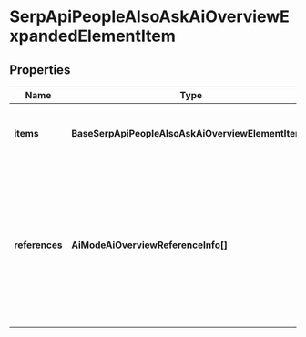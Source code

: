# SerpApiPeopleAlsoAskAiOverviewExpandedElementItem

## Properties

| Name | Type | Description | Notes |
|------------ | ------------- | ------------- | -------------|
**items** | **BaseSerpApiPeopleAlsoAskAiOverviewElementItem[]** | contains arrays of elements available in the list |[optional]|
**references** | **AiModeAiOverviewReferenceInfo[]** | additional references relevant to the item<br>includes references to webpages that may have been used to generate the ai_overview |[optional]|